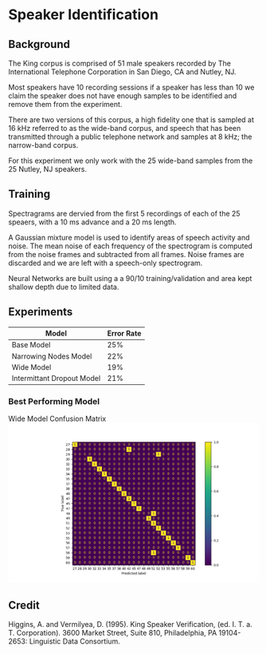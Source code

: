 # Speaker Identification 

## Background
The King corpus is comprised of 51 male speakers recorded by The International Telephone Corporation in San Diego, CA and Nutley, NJ. 

Most speakers have 10 recording sessions if a speaker has less than 10 we claim the speaker does not have enough samples to be identified and remove them from the experiment. 

There are two versions of this corpus, a high fidelity one that is sampled at 16 kHz referred to as the wide-band corpus, and speech that has been transmitted through a public telephone network and samples at 8 kHz; the narrow-band corpus. 

For this experiment we only work with the 25 wide-band samples from the 25 Nutley, NJ speakers. 

## Training
Spectragrams are dervied from the first 5 recordings of each of the 25 speaers, with a 10 ms advance and a 20 ms length. 

A Gaussian mixture model is used to identify areas of speech activity and noise. The mean noise of each frequency of the spectrogram is computed from the noise frames and subtracted from all frames. Noise frames are discarded and we are left with a speech-only spectrogram. 

Neural Networks are built using a a 90/10 training/validation and area kept shallow depth due to limited data. 


## Experiments
|Model|Error Rate|
| ------------- |-------------|
|Base Model|25%|
|Narrowing Nodes Model|22%|
|Wide Model|19%|
|Intermittant Dropout Model|21%|

### Best Performing Model
Wide Model Confusion Matrix
![Wide Model Confusion Matrix](./experiment_images/ex2_wide_model/ex2_cm.png "Wide Model Confusion Matrix")
 

## Credit
Higgins, A. and Vermilyea, D. (1995). King Speaker Verification, (ed. I. T. a. T. Corporation). 3600 Market Street, Suite 810, Philadelphia, PA 19104-2653: Linguistic Data Consortium. 